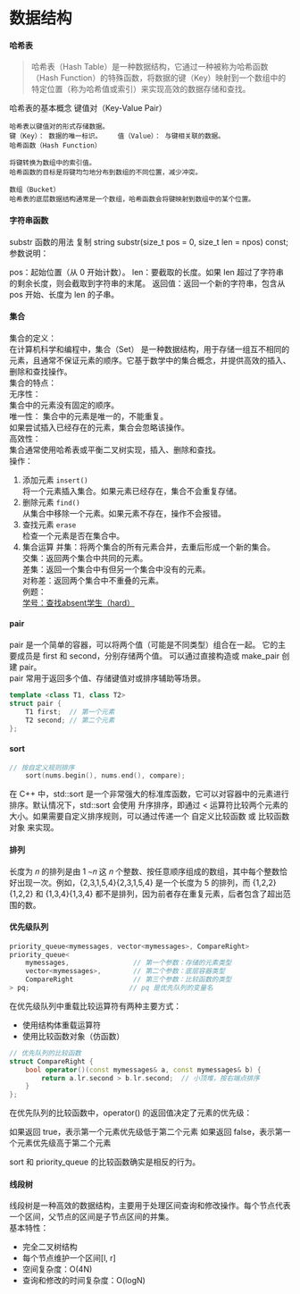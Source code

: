 # 数据结构

#### 哈希表
> 哈希表（Hash Table）是一种数据结构，它通过一种被称为哈希函数（Hash Function）的特殊函数，将数据的键（Key）映射到一个数组中的特定位置（称为哈希值或索引）来实现高效的数据存储和查找。

哈希表的基本概念
 键值对（Key-Value Pair）

    哈希表以键值对的形式存储数据。
    键（Key）： 数据的唯一标识。    值（Value）： 与键相关联的数据。
    哈希函数（Hash Function）

    将键转换为数组中的索引值。
    哈希函数的目标是将键均匀地分布到数组的不同位置，减少冲突。
    
    数组（Bucket）
    哈希表的底层数据结构通常是一个数组，哈希函数会将键映射到数组中的某个位置。

#### 字符串函数
substr 函数的用法
复制
string substr(size_t pos = 0, size_t len = npos) const;
参数说明：

pos：起始位置（从 0 开始计数）。
len：要截取的长度。如果 len 超过了字符串的剩余长度，则会截取到字符串的末尾。
返回值：返回一个新的字符串，包含从 pos 开始、长度为 len 的子串。

#### 集合
集合的定义：  
    在计算机科学和编程中，集合（Set） 是一种数据结构，用于存储一组互不相同的元素，且通常不保证元素的顺序。它基于数学中的集合概念，并提供高效的插入、删除和查找操作。  
集合的特点：  
    无序性：  
    集合中的元素没有固定的顺序。  
    唯一性： 
    集合中的元素是唯一的，不能重复。  
    如果尝试插入已经存在的元素，集合会忽略该操作。   
    高效性：  
    集合通常使用哈希表或平衡二叉树实现，插入、删除和查找。  
操作：
1. 添加元素 ` insert() `  
将一个元素插入集合。如果元素已经存在，集合不会重复存储。  
2. 删除元素 ` find() `  
从集合中移除一个元素。如果元素不存在，操作不会报错。  
3. 查找元素 ` erase `  
检查一个元素是否在集合中。  
4. 集合运算
并集：将两个集合的所有元素合并，去重后形成一个新的集合。  
交集：返回两个集合中共同的元素。  
差集：返回一个集合中有但另一个集合中没有的元素。  
对称差：返回两个集合中不重叠的元素。  
例题：  
[学号：查找absent学生（hard） ](https://ac.nowcoder.com/acm/contest/20960/1022)

#### pair
pair 是一个简单的容器，可以将两个值（可能是不同类型）组合在一起。
它的主要成员是 first 和 second，分别存储两个值。
可以通过直接构造或 make_pair 创建 pair。  
pair 常用于返回多个值、存储键值对或排序辅助等场景。
```cpp
template <class T1, class T2>
struct pair {
    T1 first;  // 第一个元素
    T2 second; // 第二个元素
};
```


####  sort

```cpp
// 按自定义规则排序
    sort(nums.begin(), nums.end(), compare);
```

在 C++ 中，std::sort 是一个非常强大的标准库函数，它可以对容器中的元素进行排序。默认情况下，std::sort 会使用 升序排序，即通过 < 运算符比较两个元素的大小。如果需要自定义排序规则，可以通过传递一个 自定义比较函数 或 比较函数对象 来实现。

#### 排列

长度为 𝑛 的排列是由 1 ∼𝑛 这 𝑛 个整数、按任意顺序组成的数组，其中每个整数恰好出现一次。例如，{2,3,1,5,4}{2,3,1,5,4} 是一个长度为 5 的排列，而 {1,2,2}{1,2,2} 和 {1,3,4}{1,3,4} 都不是排列，因为前者存在重复元素，后者包含了超出范围的数。

#### 优先级队列

``` cpp
priority_queue<mymessages, vector<mymessages>, CompareRight>
priority_queue<
    mymessages,                // 第一个参数：存储的元素类型
    vector<mymessages>,        // 第二个参数：底层容器类型
    CompareRight               // 第三个参数：比较函数的类型
> pq;                         // pq 是优先队列的变量名
```
在优先级队列中重载比较运算符有两种主要方式：   
- 使用结构体重载运算符  
- 使用比较函数对象（仿函数）
```cpp
// 优先队列的比较函数
struct CompareRight {
    bool operator()(const mymessages& a, const mymessages& b) {
        return a.lr.second > b.lr.second;  // 小顶堆，按右端点排序
    }
};
```
在优先队列的比较函数中，operator() 的返回值决定了元素的优先级：

如果返回 true，表示第一个元素优先级低于第二个元素
如果返回 false，表示第一个元素优先级高于第二个元素

sort 和 priority_queue 的比较函数确实是相反的行为。

#### 线段树  
线段树是一种高效的数据结构，主要用于处理区间查询和修改操作。每个节点代表一个区间，父节点的区间是子节点区间的并集。   
基本特性：  
- 完全二叉树结构
- 每个节点维护一个区间[l, r]
- 空间复杂度：O(4N)
- 查询和修改的时间复杂度：O(logN)

